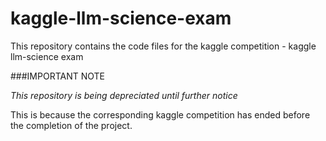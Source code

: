 # kaggle-llm-science-exam

This repository contains the code files for the kaggle competition - kaggle llm-science exam

###IMPORTANT NOTE

_This repository is being depreciated until further notice_

This is because the corresponding kaggle competition has ended before the completion of the project.
